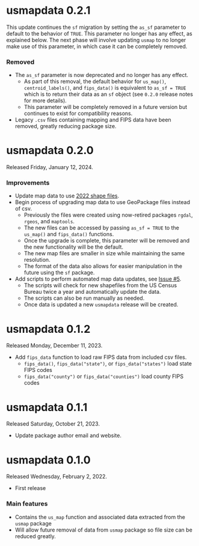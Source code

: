 # usmapdata 0.2.1

This update continues the `sf` migration by setting the `as_sf` parameter to default to the behavior of `TRUE`. This parameter no longer has any effect, as explained below. The next phase will involve updating `usmap` to no longer make use of this parameter, in which case it can be completely removed.

### Removed

* The `as_sf` parameter is now deprecated and no longer has any effect.
  * As part of this removal, the default behavior for `us_map()`, `centroid_labels()`, and `fips_data()` is equivalent to `as_sf = TRUE` which is to return their data as an `sf` object (see `0.2.0` release notes for more details).
  * This parameter will be completely removed in a future version but continues to exist for compatibility reasons.
* Legacy `.csv` files containing mapping and FIPS data have been removed, greatly reducing package size.  

# usmapdata 0.2.0
Released Friday, January 12, 2024.

### Improvements
* Update map data to use [2022 shape files](https://www.census.gov/geographies/mapping-files/time-series/geo/cartographic-boundary.2022.html#list-tab-1883739534).
* Begin process of upgrading map data to use GeoPackage files instead of csv.
  * Previously the files were created using now-retired packages `rgdal`, `rgeos`, and `maptools`.
  * The new files can be accessed by passing `as_sf = TRUE` to the `us_map()` and `fips_data()` functions.
  * Once the upgrade is complete, this parameter will be removed and the new functionality will be the default.
  * The new map files are smaller in size while maintaining the same resolution.
  * The format of the data also allows for easier manipulation in the future using the `sf` package.
* Add scripts to perform automated map data updates, see [Issue #5](https://github.com/pdil/usmapdata/issues/5).
  * The scripts will check for new shapefiles from the US Census Bureau twice a year and automatically update the data.
  * The scripts can also be run manually as needed.
  * Once data is updated a new `usmapdata` release will be created.

# usmapdata 0.1.2
Released Monday, December 11, 2023.

* Add `fips_data` function to load raw FIPS data from included csv files.
    * `fips_data()`, `fips_data("state")`, or `fips_data("states")` load state FIPS codes
    * `fips_data("county")` or `fips_data("counties")` load county FIPS codes

# usmapdata 0.1.1
Released Saturday, October 21, 2023.

* Update package author email and website.

# usmapdata 0.1.0
Released Wednesday, February 2, 2022.

* First release

### Main features

* Contains the `us_map` function and associated data extracted from the `usmap` package
* Will allow future removal of data from `usmap` package so file size can be reduced greatly.
